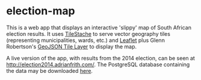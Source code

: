 election-map
============

This is a web app that displays an interactive 'slippy' map of South African election results. It uses [TileStache](http://tilestache.org/) to serve vector geography tiles (representing municipalities, wards, etc.) and [Leaflet](http://leafletjs.com/) plus Glenn Robertson's [GeoJSON Tile Layer](https://github.com/glenrobertson/leaflet-tilelayer-geojson) to display the map.

A live version of the app, with results from the 2014 election, can be seen at http://election2014.adrianfrith.com/. The PostgreSQL database containing the data may be downloaded [here](http://stuff.adrianfrith.com/election2014.sql.bz2).

